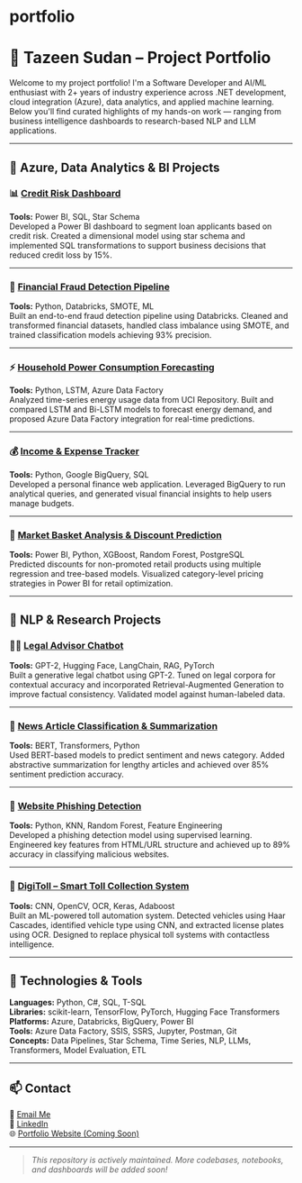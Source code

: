# portfolio

# 💼 Tazeen Sudan – Project Portfolio

Welcome to my project portfolio! I'm a Software Developer and AI/ML enthusiast with 2+ years of industry experience across .NET development, cloud integration (Azure), data analytics, and applied machine learning. Below you'll find curated highlights of my hands-on work — ranging from business intelligence dashboards to research-based NLP and LLM applications.

---

## 🔷 Azure, Data Analytics & BI Projects

### 📊 [Credit Risk Dashboard](#)
**Tools:** Power BI, SQL, Star Schema  
Developed a Power BI dashboard to segment loan applicants based on credit risk. Created a dimensional model using star schema and implemented SQL transformations to support business decisions that reduced credit loss by 15%.

---

### 🔁 [Financial Fraud Detection Pipeline](#)
**Tools:** Python, Databricks, SMOTE, ML  
Built an end-to-end fraud detection pipeline using Databricks. Cleaned and transformed financial datasets, handled class imbalance using SMOTE, and trained classification models achieving 93% precision.

---

### ⚡ [Household Power Consumption Forecasting](#)
**Tools:** Python, LSTM, Azure Data Factory  
Analyzed time-series energy usage data from UCI Repository. Built and compared LSTM and Bi-LSTM models to forecast energy demand, and proposed Azure Data Factory integration for real-time predictions.

---

### 💰 [Income & Expense Tracker](#)
**Tools:** Python, Google BigQuery, SQL  
Developed a personal finance web application. Leveraged BigQuery to run analytical queries, and generated visual financial insights to help users manage budgets.

---

### 🛒 [Market Basket Analysis & Discount Prediction](#)
**Tools:** Power BI, Python, XGBoost, Random Forest, PostgreSQL  
Predicted discounts for non-promoted retail products using multiple regression and tree-based models. Visualized category-level pricing strategies in Power BI for retail optimization.

---

## 🧠 NLP & Research Projects

### 🧑‍⚖️ [Legal Advisor Chatbot](#)
**Tools:** GPT-2, Hugging Face, LangChain, RAG, PyTorch  
Built a generative legal chatbot using GPT-2. Tuned on legal corpora for contextual accuracy and incorporated Retrieval-Augmented Generation to improve factual consistency. Validated model against human-labeled data.

---

### 📰 [News Article Classification & Summarization](#)
**Tools:** BERT, Transformers, Python  
Used BERT-based models to predict sentiment and news category. Added abstractive summarization for lengthy articles and achieved over 85% sentiment prediction accuracy.

---

### 🔐 [Website Phishing Detection](#)
**Tools:** Python, KNN, Random Forest, Feature Engineering  
Developed a phishing detection model using supervised learning. Engineered key features from HTML/URL structure and achieved up to 89% accuracy in classifying malicious websites.

---

### 🚗 [DigiToll – Smart Toll Collection System](#)
**Tools:** CNN, OpenCV, OCR, Keras, Adaboost  
Built an ML-powered toll automation system. Detected vehicles using Haar Cascades, identified vehicle type using CNN, and extracted license plates using OCR. Designed to replace physical toll systems with contactless intelligence.

---

## 🔧 Technologies & Tools

**Languages:** Python, C#, SQL, T-SQL  
**Libraries:** scikit-learn, TensorFlow, PyTorch, Hugging Face Transformers  
**Platforms:** Azure, Databricks, BigQuery, Power BI  
**Tools:** Azure Data Factory, SSIS, SSRS, Jupyter, Postman, Git  
**Concepts:** Data Pipelines, Star Schema, Time Series, NLP, LLMs, Transformers, Model Evaluation, ETL

---

## 📫 Contact

📧 [Email Me](mailto:tazeensudan@gmail.com)  
🔗 [LinkedIn](https://www.linkedin.com/in/tazeensudan/)  
🌐 [Portfolio Website (Coming Soon)](#)

---

> *This repository is actively maintained. More codebases, notebooks, and dashboards will be added soon!*

